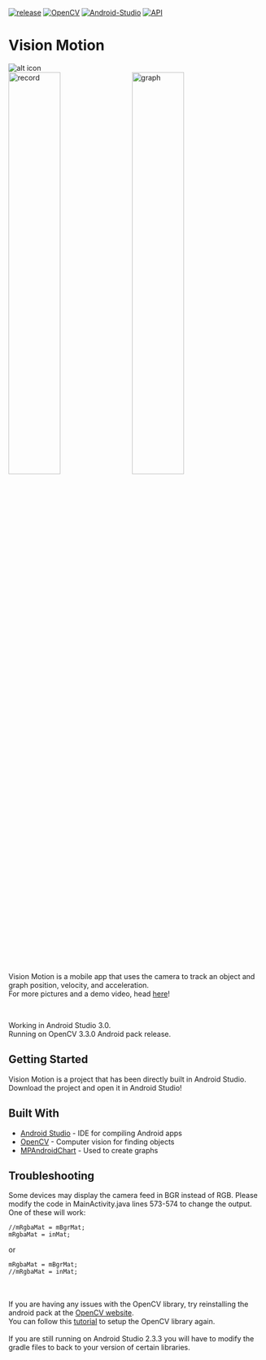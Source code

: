 [![release](https://img.shields.io/badge/release-v1.0-blue.svg)](https://raw.githubusercontent.com/WilliamLQin/Vision-Motion/master/VisionMotion.apk)
[![OpenCV](https://img.shields.io/badge/OpenCV-3.0.0-red.svg)](https://opencv.org/releases.html)
[![Android-Studio](https://img.shields.io/badge/Android%20Studio-3.0.0-brightgreen.svg)](https://developer.android.com/studio/index.html)
[![API](https://img.shields.io/badge/API-21+-green.svg)](https://developer.android.com/about/versions/android-5.0.html)

# Vision Motion

![alt icon](https://raw.githubusercontent.com/WilliamLQin/MotionSensor/master/app/src/main/res/mipmap-xxxhdpi/ic_launcher.png)
<br>
<img src="https://williamqin.com/assets/img/visionmotion1-min.jpg" alt="record" width="45%"> &nbsp;&nbsp;
<img src="https://williamqin.com/assets/img/visionmotion2-min.jpg" alt="graph" width="45%">

Vision Motion is a mobile app that uses the camera to track an object and graph position, velocity, and acceleration. <br>
For more pictures and a demo video, head [here](https://visionmotion.williamqin.com)! <br>

<br>

Working in Android Studio 3.0. <br>
Running on OpenCV 3.3.0 Android pack release. <br>

## Getting Started

Vision Motion is a project that has been directly built in Android Studio. <br>
Download the project and open it in Android Studio! <br>

## Built With

* [Android Studio](https://developer.android.com/studio/index.html) - IDE for compiling Android apps
* [OpenCV](https://opencv.org/) - Computer vision for finding objects
* [MPAndroidChart](https://github.com/PhilJay/MPAndroidChart) - Used to create graphs

## Troubleshooting

Some devices may display the camera feed in BGR instead of RGB.
Please modify the code in MainActivity.java lines 573-574 to change the output.
One of these will work:
```
//mRgbaMat = mBgrMat;
mRgbaMat = inMat;
```
or
```
mRgbaMat = mBgrMat;
//mRgbaMat = inMat;
```
<br>
<br>
If you are having any issues with the OpenCV library, try reinstalling the android pack at the <a href="https://opencv.org/releases.html">OpenCV website</a>. <br>
You can follow this <a href="https://www.learn2crack.com/2016/03/setup-opencv-sdk-android-studio.html">tutorial</a> to setup the OpenCV library again. <br>
<br>
If you are still running on Android Studio 2.3.3 you will have to modify the gradle files to back to your version of certain libraries.

